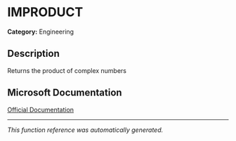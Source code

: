 # IMPRODUCT

**Category:** Engineering

## Description
Returns the product of complex numbers

## Microsoft Documentation
[Official Documentation](https://support.microsoft.com//en-us/office/improduct-function-2fb8651a-a4f2-444f-975e-8ba7aab3a5ba)

---
*This function reference was automatically generated.*
